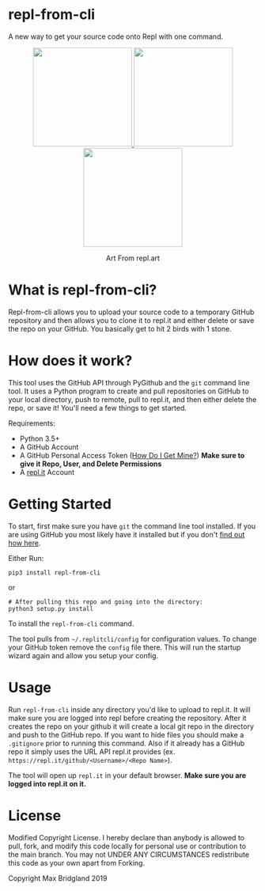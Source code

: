 # repl-from-cli
A new way to get your source code onto Repl with one command.

<p align="center">
  <a href="repl.art" target="_blank">
  <img src="http://repl.art/ghrepl.png" width="200px">
  <img src="http://repl.art/octocat-replbot1.png" width="200px">
  <img src="http://repl.art/octocat-replbot2.png" width="200px">
  </a>
  <br>
  <p align="center">Art From repl.art</p>
</p>

# What is repl-from-cli?

Repl-from-cli allows you to upload your source code to a temporary GitHub repository and then allows you to clone it to repl.it and either delete or save the repo on your GitHub. You basically get to hit 2 birds with 1 stone.

# How does it work?

This tool uses the GitHub API through PyGithub and the `git` command line tool. It uses a Python program to create and pull repositories on GitHub to your local directory, push to remote, pull to repl.it, and then either delete the repo, or save it! You'll need a few things to get started.

Requirements:

- Python 3.5+
- A GitHub Account
- A GitHub Personal Access Token ([How Do I Get Mine?](https://help.github.com/en/github/authenticating-to-github/creating-a-personal-access-token-for-the-command-line)) **Make sure to give it Repo, User, and Delete Permissions**
- A [repl.it](https://repl.it) Account

# Getting Started

To start, first make sure you have `git` the command line tool installed. If you are using GitHub you most likely have it installed but if you don't [find out how here](https://git-scm.com/book/en/v2/Getting-Started-Installing-Git). 

Either Run:
```
pip3 install repl-from-cli
```

or

```
# After pulling this repo and going into the directory:
python3 setup.py install
```

To install the `repl-from-cli` command.

The tool pulls from `~/.replitcli/config` for configuration values. To change your GitHub token remove the `config` file there. This will run the startup wizard again and allow you setup your config.

# Usage

Run `repl-from-cli` inside any directory you'd like to upload to repl.it. It will make sure you are logged into repl before creating the repository. After it creates the repo on your github it will create a local git repo in the directory and push to the GitHub repo. If you want to hide files you should make a `.gitignore` prior to running this command. Also if it already has a GitHub repo it simply uses the URL API repl.it provides (ex. `https://repl.it/github/<Username>/<Repo Name>`).

The tool will open up `repl.it` in your default browser. **Make sure you are logged into repl.it on it.**


# License

Modified Copyright License. I hereby declare than anybody is allowed to pull, fork, and modify this code locally for personal use or contribution to the main branch. You may not UNDER ANY CIRCUMSTANCES redistribute this code as your own apart from Forking. 

Copyright Max Bridgland 2019
